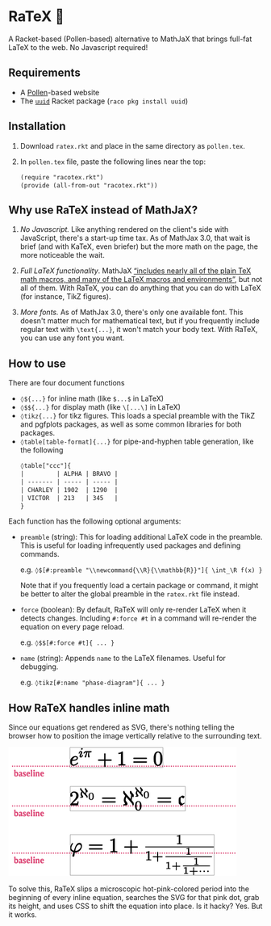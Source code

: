 # RaTeX 🐀

A Racket-based (Pollen-based) alternative to MathJaX that brings full-fat LaTeX to the web. No Javascript required!

## Requirements

- A [Pollen](https://docs.racket-lang.org/pollen/)-based website
- The [`uuid`](https://docs.racket-lang.org/uuid/index.html) Racket package (`raco pkg install uuid`)

## Installation

1. Download `ratex.rkt` and place in the same directory as `pollen.tex`.

2. In `pollen.tex` file, paste the following lines near the top:

   ```
   (require "racotex.rkt")
   (provide (all-from-out "racotex.rkt"))
   ```

## Why use RaTeX instead of MathJaX?

1. _No Javascript._ Like anything rendered on the client's side with JavaScript, there's a start-up time tax. As of MathJax 3.0, that wait is brief (and with KaTeX, even briefer) but the more math on the page, the more noticeable the wait.

2. _Full LaTeX functionality_. MathJaX [“includes nearly all of the plain TeX math macros, and many of the LaTeX macros and environments”](https://docs.mathjax.org/en/latest/input/tex/extensions.html), but not all of them. With RaTeX, you can do anything that you can do with LaTeX (for instance, TikZ figures).

3. _More fonts._ As of MathJax 3.0, there's only one available font. This doesn't matter much for mathematical text, but if you frequently include regular text with `\text{...}`, it won't match your body text. With RaTeX, you can use any font you want.

## How to use

There are four document functions

- `◊${...}` for inline math (like `$...$` in LaTeX)
- `◊$${...}` for display math (like `\[...\]` in LaTeX)
- `◊tikz{...}` for tikz figures. This loads a special preamble with the TikZ and pgfplots packages, as well as some common libraries for both packages.
- `◊table[table-format]{...}` for pipe-and-hyphen table generation, like the following
  ```
  ◊table["ccc"]{
  |         | ALPHA | BRAVO |
  | ------- | ----- | ----- |
  | CHARLEY | 1902  | 1290  |
  | VICTOR  | 213   | 345   |
  }
  ```

Each function has the following optional arguments:

- `preamble` (string): This for loading additional LaTeX code in the preamble. This is useful for loading infrequently used packages and defining commands.

  e.g. `◊$[#:preamble "\\newcommand{\\R}{\\mathbb{R}}"]{ \int_\R f(x) }`

  Note that if you frequently load a certain package or command, it might be better to alter the global preamble in the `ratex.rkt` file instead.

- `force` (boolean): By default, RaTeX will only re-render LaTeX when it detects changes. Including `#:force #t` in a command will re-render the equation on every page reload.

  e.g. `◊$$[#:force #t]{ ... }`

- `name` (string): Appends `name` to the LaTeX filenames. Useful for debugging.

  e.g. `◊tikz[#:name "phase-diagram"]{ ... }`

## How RaTeX handles inline math

Since our equations get rendered as SVG, there's nothing telling the browser how to position the image vertically relative to the surrounding text.

![Baseline](baseline.png)

To solve this, RaTeX slips a microscopic hot-pink-colored period into the beginning of every inline equation, searches the SVG for that pink dot, grab its height, and uses CSS to shift the equation into place. Is it hacky? Yes. But it works.
